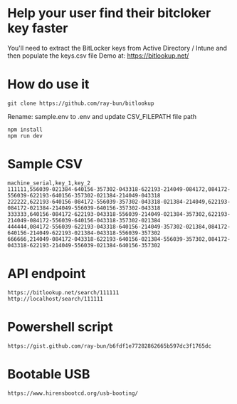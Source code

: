 # Help your user find their bitcloker key faster

You'll need to extract the BitLocker keys from Active Directory / Intune and then populate the keys.csv file
Demo at: https://bitlookup.net/

# How do use it

```
git clone https://github.com/ray-bun/bitlookup

```

Rename: sample.env to .env and update CSV_FILEPATH file path

```
npm install
npm run dev

```

# Sample CSV

```
machine_serial,key_1,key_2
111111,556039-021384-640156-357302-043318-622193-214049-084172,084172-556039-622193-640156-357302-021384-214049-043318
222222,622193-640156-084172-556039-357302-043318-021384-214049,622193-084172-021384-214049-556039-640156-357302-043318
333333,640156-084172-622193-043318-556039-214049-021384-357302,622193-214049-084172-556039-640156-043318-357302-021384
444444,084172-556039-622193-043318-640156-214049-357302-021384,084172-640156-214049-622193-021384-043318-556039-357302
666666,214049-084172-043318-622193-640156-021384-556039-357302,084172-043318-622193-214049-556039-021384-640156-357302
```

# API endpoint

```
https://bitlookup.net/search/111111
http://localhost/search/111111
```

# Powershell script

```
https://gist.github.com/ray-bun/b6fdf1e77282862665b597dc3f1765dc
```

# Bootable USB

```
https://www.hirensbootcd.org/usb-booting/
```
